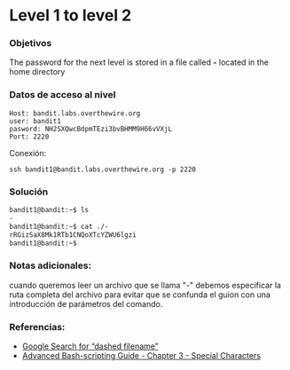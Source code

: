 # Level 1 to level 2

### Objetivos 
The password for the next level is stored in a file called **-** located in the home directory
### Datos de acceso al nivel 

```
Host: bandit.labs.overthewire.org  
user: bandit1
pasword: NH2SXQwcBdpmTEzi3bvBHMM9H66vVXjL
Port: 2220
```

 Conexión:
```
ssh bandit1@bandit.labs.overthewire.org -p 2220
```

### Solución 

``` bash
bandit1@bandit:~$ ls
-
bandit1@bandit:~$ cat ./-
rRGizSaX8Mk1RTb1CNQoXTcYZWU6lgzi
bandit1@bandit:~$
```

### Notas adicionales:

cuando queremos leer un archivo que se llama "-" debemos especificar la ruta completa del archivo para evitar que se confunda el guion con una introducción de parámetros del comando.

### Referencias:
- [Google Search for “dashed filename”](https://www.google.com/search?q=dashed+filename)
- [Advanced Bash-scripting Guide - Chapter 3 - Special Characters](http://tldp.org/LDP/abs/html/special-chars.html)